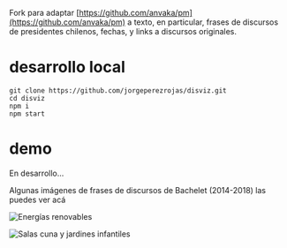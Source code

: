 Fork para adaptar [https://github.com/anvaka/pm](https://github.com/anvaka/pm) a texto, en particular, frases de discursos de presidentes chilenos, fechas, y links a discursos originales.

# desarrollo local

```
git clone https://github.com/jorgeperezrojas/disviz.git
cd disviz
npm i
npm start
```

# demo

En desarrollo... 

Algunas imágenes de frases de discursos de Bachelet (2014-2018) las puedes ver acá

![Energías renovables](https://raw.githubusercontent.com/jorgeperezrojas/disviz/master/demo/gifs/bachelet_2_energia.gif)

![Salas cuna y jardines infantiles](https://raw.githubusercontent.com/jorgeperezrojas/disviz/master/demo/gifs/bachelet_2_sala_cuna.gif)


